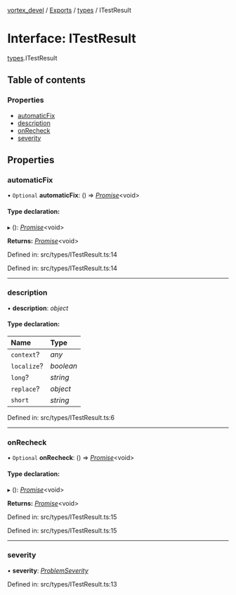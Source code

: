 [vortex_devel](../README.md) / [Exports](../modules.md) / [types](../modules/types.md) / ITestResult

# Interface: ITestResult

[types](../modules/types.md).ITestResult

## Table of contents

### Properties

- [automaticFix](types.itestresult.md#automaticfix)
- [description](types.itestresult.md#description)
- [onRecheck](types.itestresult.md#onrecheck)
- [severity](types.itestresult.md#severity)

## Properties

### automaticFix

• `Optional` **automaticFix**: () => [*Promise*](../classes/promise.md)<void\>

#### Type declaration:

▸ (): [*Promise*](../classes/promise.md)<void\>

**Returns:** [*Promise*](../classes/promise.md)<void\>

Defined in: src/types/ITestResult.ts:14

Defined in: src/types/ITestResult.ts:14

___

### description

• **description**: *object*

#### Type declaration:

Name | Type |
:------ | :------ |
`context`? | *any* |
`localize`? | *boolean* |
`long`? | *string* |
`replace`? | *object* |
`short` | *string* |

Defined in: src/types/ITestResult.ts:6

___

### onRecheck

• `Optional` **onRecheck**: () => [*Promise*](../classes/promise.md)<void\>

#### Type declaration:

▸ (): [*Promise*](../classes/promise.md)<void\>

**Returns:** [*Promise*](../classes/promise.md)<void\>

Defined in: src/types/ITestResult.ts:15

Defined in: src/types/ITestResult.ts:15

___

### severity

• **severity**: [*ProblemSeverity*](../modules/types.md#problemseverity)

Defined in: src/types/ITestResult.ts:13
